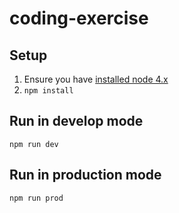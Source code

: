# coding-exercise

## Setup

1. Ensure you have [installed node 4.x](https://nodejs.org/en/)
2. `npm install`

## Run in develop mode

`npm run dev`

## Run in production mode

`npm run prod`